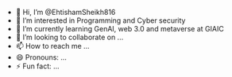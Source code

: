 - 👋 Hi, I’m @EhtishamSheikh816
- 👀 I’m interested in Programming and Cyber security
- 🌱 I’m currently learning GenAI, web 3.0 and metaverse at GIAIC
- 💞️ I’m looking to collaborate on ...
- 📫 How to reach me ...
- 😄 Pronouns: ...
- ⚡ Fun fact: ...

<!---
EhtishamSheikh816/EhtishamSheikh816 is a ✨ special ✨ repository because its `README.md` (this file) appears on your GitHub profile.
You can click the Preview link to take a look at your changes.
--->
